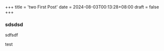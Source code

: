 +++
title = 'two First Post'
date = 2024-08-03T00:13:28+08:00
draft = false
+++
### sdsdsd

sdfsdf

test


